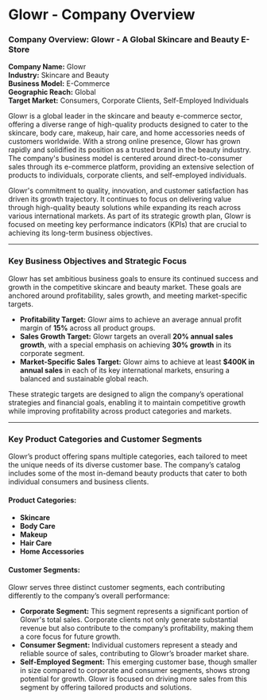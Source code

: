 # Glowr - Company Overview 
### Company Overview: Glowr - A Global Skincare and Beauty E-Store

**Company Name:** Glowr  
**Industry:** Skincare and Beauty  
**Business Model:** E-Commerce  
**Geographic Reach:** Global  
**Target Market:** Consumers, Corporate Clients, Self-Employed Individuals

Glowr is a global leader in the skincare and beauty e-commerce sector, offering a diverse range of high-quality products designed to cater to the skincare, body care, makeup, hair care, and home accessories needs of customers worldwide. With a strong online presence, Glowr has grown rapidly and solidified its position as a trusted brand in the beauty industry. The company's business model is centered around direct-to-consumer sales through its e-commerce platform, providing an extensive selection of products to individuals, corporate clients, and self-employed individuals.

Glowr's commitment to quality, innovation, and customer satisfaction has driven its growth trajectory. It continues to focus on delivering value through high-quality beauty solutions while expanding its reach across various international markets. As part of its strategic growth plan, Glowr is focused on meeting key performance indicators (KPIs) that are crucial to achieving its long-term business objectives.

* * *

### Key Business Objectives and Strategic Focus

Glowr has set ambitious business goals to ensure its continued success and growth in the competitive skincare and beauty market. These goals are anchored around profitability, sales growth, and meeting market-specific targets.

*   **Profitability Target:** Glowr aims to achieve an average annual profit margin of **15%** across all product groups.
*   **Sales Growth Target:** Glowr targets an overall **20% annual sales growth**, with a special emphasis on achieving **30% growth** in its corporate segment.
*   **Market-Specific Sales Target:** Glowr aims to achieve at least **$400K in annual sales** in each of its key international markets, ensuring a balanced and sustainable global reach.

These strategic targets are designed to align the company’s operational strategies and financial goals, enabling it to maintain competitive growth while improving profitability across product categories and markets.

* * *

### Key Product Categories and Customer Segments

Glowr’s product offering spans multiple categories, each tailored to meet the unique needs of its diverse customer base. The company’s catalog includes some of the most in-demand beauty products that cater to both individual consumers and business clients.

#### Product Categories:

*   **Skincare**
*   **Body Care**
*   **Makeup**
*   **Hair Care**
*   **Home Accessories**

#### Customer Segments:

Glowr serves three distinct customer segments, each contributing differently to the company’s overall performance:

*   **Corporate Segment:** This segment represents a significant portion of Glowr's total sales. Corporate clients not only generate substantial revenue but also contribute to the company’s profitability, making them a core focus for future growth.
*   **Consumer Segment:** Individual customers represent a steady and reliable source of sales, contributing to Glowr’s broader market share.
*   **Self-Employed Segment:** This emerging customer base, though smaller in size compared to corporate and consumer segments, shows strong potential for growth. Glowr is focused on driving more sales from this segment by offering tailored products and solutions.
